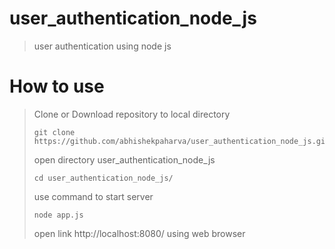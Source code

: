 # user_authentication_node_js
> user authentication using node js

# How to use
> Clone or Download repository to local directory
> ```
> git clone https://github.com/abhishekpaharva/user_authentication_node_js.git
> ```
> open directory user_authentication_node_js
> ```
> cd user_authentication_node_js/
> ```
> use command to start server
> ```
> node app.js
> ```
> open link http://localhost:8080/ using web browser
